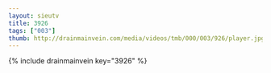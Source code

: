```yaml
--- 
layout: sieutv
title: 3926
tags: ["003"]
thumb: http://drainmainvein.com/media/videos/tmb/000/003/926/player.jpg
---
```

{% include drainmainvein key="3926" %} 
